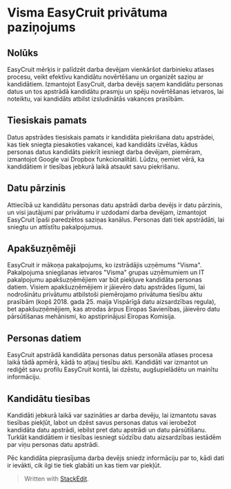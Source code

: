 # Visma EasyCruit privātuma paziņojums

## Nolūks

EasyCruit mērķis ir palīdzēt darba devējam vienkāršot darbinieku atlases procesu, veikt efektīvu kandidātu novērtēšanu un organizēt saziņu ar kandidātiem. Izmantojot EasyCruit, darba devējs saņem kandidātu personas datus un tos apstrādā kandidātu prasmju un spēju novērtēšanas ietvaros, lai noteiktu, vai kandidāts atbilst izsludinātās vakances prasībām.

## Tiesiskais pamats

Datus apstrādes tiesiskais pamats ir kandidāta piekrišana datu apstrādei, kas tiek sniegta piesakoties vakancei, kad kandidāts izvēlas, kādus personas datus kandidāts piekrīt iesniegt darba devējam, piemēram, izmantojot Google vai Dropbox funkcionalitāti. Lūdzu, ņemiet vērā, ka kandidātiem ir tiesības jebkurā laikā atsaukt savu piekrišanu.

## Datu pārzinis

Attiecībā uz kandidātu personas datu apstrādi darba devējs ir datu pārzinis, un visi jautājumi par privātumu ir uzdodami darba devējam, izmantojot EasyCruit īpaši paredzētos saziņas kanālus. Personas dati tiek apstrādāti, lai sniegtu un attīstītu pakalpojumus.

## Apakšuzņēmēji

EasyCruit ir mākoņa pakalpojums, ko izstrādājis uzņēmums "Visma". Pakalpojuma sniegšanas ietvaros "Visma" grupas uzņēmumiem un IT pakalpojumu apakšuzņēmējiem var būt piekļuve kandidāta personas datiem. Visiem apakšuzņēmējiem ir jāievēro datu apstrādes līgumi, lai nodrošinātu privātumu atbilstoši piemērojamo privātuma tiesību aktu prasībām (kopš 2018. gada 25. maija Vispārīgā datu aizsardzības regula), bet apakšuzņēmējiem, kas atrodas ārpus Eiropas Savienības, jāievēro datu pārsūtīšanas mehānismi, ko apstiprinājusi Eiropas Komisija.

## Personas datiem

EasyCruit apstrādā kandidāta personas datus personāla atlases procesa laikā tādā apmērā, kādā to atļauj tiesību akti. Kandidāti var izmantot un rediģēt savu profilu EasyCruit kontā, lai dzēstu, augšupielādētu un mainītu informāciju.

## Kandidātu tiesības

Kandidāti jebkurā laikā var sazināties ar darba devēju, lai izmantotu savas tiesības piekļūt, labot un dzēst savus personas datus vai ierobežot kandidāta datu apstrādi, iebilst pret datu apstrādi un datu pārsūtīšanu. Turklāt kandidātiem ir tiesības iesniegt sūdzību datu aizsardzības iestādēm par viņu personas datu apstrādi.

Pēc kandidāta pieprasījuma darba devējs sniedz informāciju par to, kādi dati ir ievākti, cik ilgi tie tiek glabāti un kas tiem var piekļūt.


> Written with [StackEdit](https://stackedit.io/).
<!--stackedit_data:
eyJoaXN0b3J5IjpbLTc2NDY5NTg2M119
-->